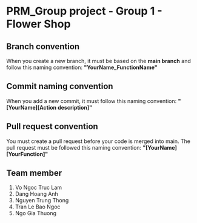 # PRM_Group project - Group 1 - Flower Shop
## Branch convention
When you create a new branch, it must be based on the **main branch** and follow this naming convention:
**"YourName_FunctionName"**
## Commit naming convention
When you add a new commit, it must follow this naming convention:
**"[YourName][Action description]"**
## Pull request convention
You must create a pull request before your code is merged into main. The pull request must be followed this naming convention:
**"[YourName][YourFunction]"**
## Team member
1. Vo Ngoc Truc Lam
2. Dang Hoang Anh
3. Nguyen Trung Thong
4. Tran Le Bao Ngoc
5. Ngo Gia Thuong
